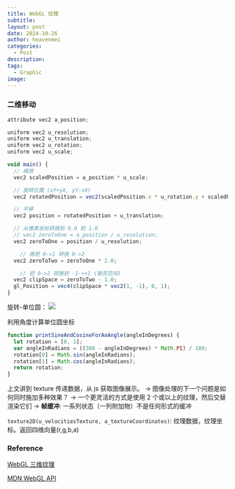 ```yaml
---
title: WebGL 纹理
subtitle: 
layout: post
date: 2024-10-26
author: heavenmei
categories:
  - Post
description: 
tags:
  - Graphic
image:
---
```


### 二维移动

```js
attribute vec2 a_position;

uniform vec2 u_resolution;
uniform vec2 u_translation;
uniform vec2 u_rotation;
uniform vec2 u_scale;

void main() {
  // 缩放
  vec2 scaledPosition = a_position * u_scale;

  // 旋转位置 (xY+yX, yY-xX)
  vec2 rotatedPosition = vec2(scaledPosition.x * u_rotation.y + scaledPosition.y * u_rotation.x, scaledPosition.y * u_rotation.y - scaledPosition.x * u_rotation.x);

  // 平移
  vec2 position = rotatedPosition + u_translation;

  // 从像素坐标转换到 0.0 到 1.0
  // vec2 zeroToOne = a_position / u_resolution;
  vec2 zeroToOne = position / u_resolution;

    // 再把 0->1 转换 0->2
  vec2 zeroToTwo = zeroToOne * 2.0;

    // 把 0->2 转换到 -1->+1 (裁剪空间)
  vec2 clipSpace = zeroToTwo - 1.0;
  gl_Position = vec4(clipSpace * vec2(1, -1), 0, 1);
}
```

旋转-单位圆：
![](https://webglfundamentals.org/webgl/resources/rotate-30.png)


利用角度计算单位圆坐标
```js
function printSineAndCosineForAnAngle(angleInDegrees) {
  let rotation = [0, 1];
  var angleInRadians = ((360 - angleInDegrees) * Math.PI) / 180;
  rotation[0] = Math.sin(angleInRadians);
  rotation[1] = Math.cos(angleInRadians);
  return rotation;
}
```




上文讲到 texture 传递数据，从 js 获取图像展示。
-> 图像处理的下一个问题是如何同时施加多种效果？
-> 一个更灵活的方式是使用 2 个或以上的纹理，然后交替渲染它们
-> **帧缓冲**: 一系列状态（一列附加物）不是任何形式的缓冲

`texture2D(u_velocitiesTexture, a_textureCoordinates)`: 纹理数据，纹理坐标。返回四维向量(r,g,b,a)

### Reference

[WebGL 三维纹理](https://webglfundamentals.org/webgl/lessons/zh_cn/webgl-3d-textures.html)

[MDN WebGL API](https://developer.mozilla.org/zh-CN/docs/Web/API/WebGL_API)
